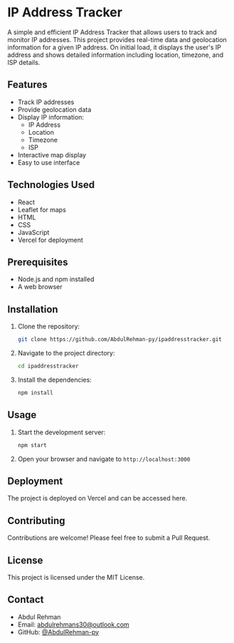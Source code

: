 # IP Address Tracker

A simple and efficient IP Address Tracker that allows users to track and monitor IP addresses. This project provides real-time data and geolocation information for a given IP address. On initial load, it displays the user's IP address and shows detailed information including location, timezone, and ISP details.

## Features

- Track IP addresses
- Provide geolocation data
- Display IP information:
  - IP Address
  - Location
  - Timezone
  - ISP
- Interactive map display
- Easy to use interface

## Technologies Used

- React
- Leaflet for maps
- HTML
- CSS
- JavaScript
- Vercel for deployment

## Prerequisites

- Node.js and npm installed
- A web browser

## Installation

1. Clone the repository:
    ```sh
    git clone https://github.com/AbdulRehman-py/ipaddresstracker.git
    ```
2. Navigate to the project directory:
    ```sh
    cd ipaddresstracker
    ```
3. Install the dependencies:
    ```sh
    npm install
    ```

## Usage

1. Start the development server:
    ```sh
    npm start
    ```
2. Open your browser and navigate to `http://localhost:3000`

## Deployment

The project is deployed on Vercel and can be accessed here.

## Contributing

Contributions are welcome! Please feel free to submit a Pull Request.

## License

This project is licensed under the MIT License.

## Contact

- Abdul Rehman
- Email: abdulrehmans30@outlook.com
- GitHub: [@AbdulRehman-py](https://github.com/AbdulRehman-py)
